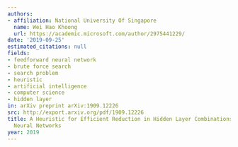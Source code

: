 ```yaml
---
authors:
- affiliation: National University Of Singapore
  name: Wei Hao Khoong
  url: https://academic.microsoft.com/author/2975441229/
date: '2019-09-25'
estimated_citations: null
fields:
- feedforward neural network
- brute force search
- search problem
- heuristic
- artificial intelligence
- computer science
- hidden layer
in: arXiv preprint arXiv:1909.12226
src: http://export.arxiv.org/pdf/1909.12226
title: A Heuristic for Efficient Reduction in Hidden Layer Combinations For Feedforward
  Neural Networks
year: 2019
---
```

